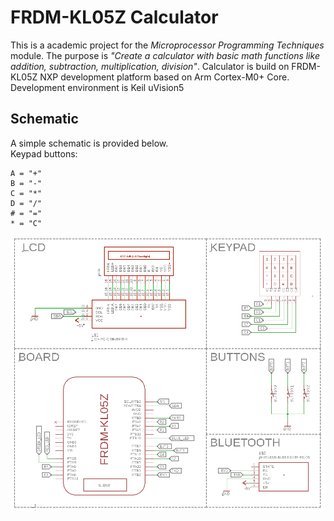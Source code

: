 # FRDM-KL05Z Calculator
This is a academic project for the *Microprocessor Programming Techniques* module. The purpose is *"Create a calculator with basic math functions like addition, subtraction, multiplication, division"*. Calculator is build on FRDM-KL05Z NXP development platform based on Arm Cortex-M0+ Core. Development environment is Keil uVision5
## Schematic

A simple schematic is provided below. </br>
Keypad buttons: </br>
```
A = "+"
B = "-"
C = "*"
D = "/"
# = "="
* = "C"
```

<img src="photos/schematic.png" />


